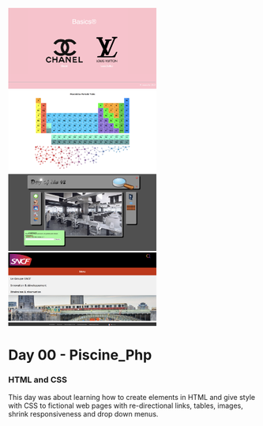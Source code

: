 <img src="../resources/images/basics.png" width="300"><img src="../resources/images/mendeleiev.png" width="300"><img src="../resources/images/doft.png" width="300"><img src="../resources/images/menu.png" width="300">

# Day 00 - Piscine_Php

### HTML and CSS

This day was about learning how to create elements in HTML and give style with CSS to fictional web pages with re-directional links, tables, images, shrink responsiveness and drop down menus.
